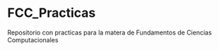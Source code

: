 # FCC_Practicas
Repositorio con practicas para la matera de Fundamentos de Ciencias Computacionales

